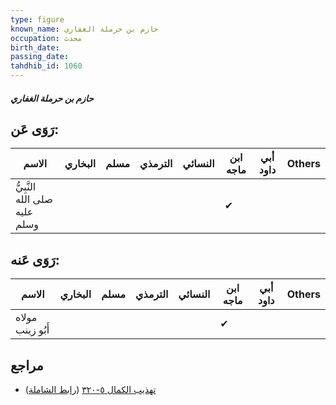 ```yaml
---
type: figure
known_name: حازم بن حرملة الغفاري
occupation: محدث
birth_date:
passing_date:
tahdhib_id: 1060
---
```

##### حازم بن حرملة الغفاري

## رَوَى عَن:
| الاسم                         | البخاري | مسلم | الترمذي | النسائي | ابن ماجه | أبي داود | Others |
| ----------------------------- | ------- | ---- | ------- | ------- | -------- | -------- | ------ |
| النَّبِيُّ صلى الله عليه وسلم |         |      |         |         | ✔        |          |        |
## رَوَى عَنه:
| الاسم            | البخاري | مسلم | الترمذي | النسائي | ابن ماجه | أبي داود | Others |
| ---------------- | ------- | ---- | ------- | ------- | -------- | -------- | ------ |
| مولاه أَبُو زينب |         |      |         |         | ✔        |          |        |
## مراجع
- [تهذيب الكمال ٥-٣٢٠](obsidian://open?vault=Tahdhib-al-Kamal&file=Figures/١٠٦٠-حازم%20بن%20حرملة%20الغفاري) ([رابط الشاملة](https://shamela.ws/book/3722/2398))